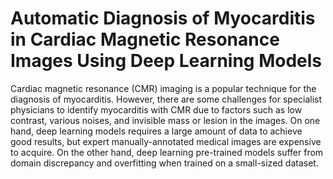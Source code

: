 # Automatic Diagnosis of Myocarditis in Cardiac Magnetic Resonance Images Using Deep Learning Models
Cardiac magnetic resonance (CMR) imaging is a popular technique for the diagnosis of myocarditis. However, there are some challenges for specialist physicians to identify myocarditis with CMR due to factors such as low contrast, various noises, and invisible mass or lesion in the images. On one hand, deep learning models requires a large amount of data to achieve good results, but expert manually-annotated medical images are expensive to acquire. On the other hand, deep learning pre-trained models suffer from domain discrepancy and overfitting when trained on a small-sized dataset. 
